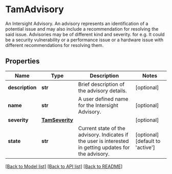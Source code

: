 # TamAdvisory

An Intersight Advisory. An advisory represents an identification of a potential issue and may also include  a recommendation for resolving the said issue. Advisories may be of different kind and severity. for e.g. It could be a security vulnerability or a performance issue or a hardware issue with different recommendations for resolving them. 
## Properties
Name | Type | Description | Notes
------------ | ------------- | ------------- | -------------
**description** | **str** | Brief description of the advisory details.   | [optional] 
**name** | **str** | A user defined name for the Intersight Advisory.   | [optional] 
**severity** | [**TamSeverity**](TamSeverity.md) |  | [optional] 
**state** | **str** | Current state of the advisory. Indicates if the user is interested in getting updates for the advisory.    | [optional] [default to 'active']

[[Back to Model list]](../README.md#documentation-for-models) [[Back to API list]](../README.md#documentation-for-api-endpoints) [[Back to README]](../README.md)



